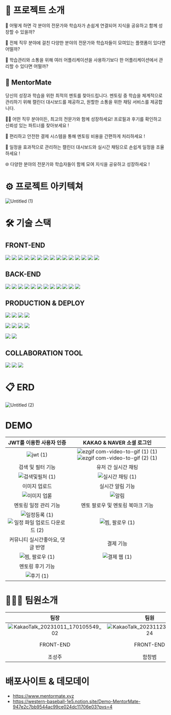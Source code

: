 # 📎 프로젝트 소개

💭 어떻게 하면 각 분야의 전문가와 학습자가 손쉽게 연결되어 지식을 공유하고 함께 성장할 수 있을까?

💭 전체 직무 분야에 걸친 다양한 분야의 전문가와 학습자들이 모여있는 플랫폼이 있다면 어떨까?

💭 학습관리와 소통을 위해 여러 어플리케이션을 사용하기보다 한 어플리케이션에서 관리할 수 있다면 어떨까?

## 👫 MentorMate

당신의 성장과 학습을 위한 최적의 멘토를 찾아드립니다. 
멘토링 중 학습을 체계적으로 관리하기 위해 캘린더 대시보드를 제공하고, 원할한 소통을 위한 채팅 서비스를 제공합니다.

🧑‍💼 어떤 직무 분야이든, 최고의 전문가와 함께 성장하세요! 프로필과 후기를 확인하고 신뢰성 있는 파트너를 찾아보세요 !

💼 편리하고 안전한 결제 시스템을 통해 멘토링 비용을 간편하게 처리하세요 !

📅 일정을 효과적으로 관리하는 캘린더 대시보드와 실시간 채팅으로 손쉽게 일정을 조율하세요 !

🌐 다양한 분야의 전문가와 학습자들이 함께 모여 지식을 공유하고 성장하세요 !



# ⚙ 프로젝트 아키텍쳐
![Untitled (1)](https://github.com/MentoMate/.github/assets/122018331/093c2e40-4b4e-4017-bfce-7e4c7f7cce6d)

# 🛠 기술 스택

## FRONT-END

<img src="https://img.shields.io/badge/react-61DAFB?style=for-the-badge&logo=React&logoColor=white"> <img src="https://img.shields.io/badge/typescript-3178C6?style=for-the-badge&logo=typescript&logoColor=white"> <img src="https://img.shields.io/badge/reactquery-FF4154?style=for-the-badge&logo=reactquery&logoColor=white"> <img src="https://img.shields.io/badge/reactrouter-CA4245?style=for-the-badge&logo=reactrouter&logoColor=white"> <img src="https://img.shields.io/badge/reacthookform-CA4245?style=for-the-badge&logo=reacthookform&logoColor=white"> <img src="https://img.shields.io/badge/recoil-3578E5?style=for-the-badge&logo=recoil&logoColor=white"> <img src="https://img.shields.io/badge/vite-646CFF?style=for-the-badge&logo=vite&logoColor=white"> <img src="https://img.shields.io/badge/tailwindcss-06B6D4?style=for-the-badge&logo=tailwindcss&logoColor=white"> <img src="https://img.shields.io/badge/axios-5A29E4?style=for-the-badge&logo=axios&logoColor=white"> <img src="https://img.shields.io/badge/stompjs-000000?style=for-the-badge&logo=stompjs&logoColor=white"> <img src="https://img.shields.io/badge/sockjs-333333?style=for-the-badge&logo=sockjs&logoColor=white"> <img src="https://img.shields.io/badge/iamport-302E31?style=for-the-badge&logo=iamport&logoColor=white"> <img src="https://img.shields.io/badge/reactquill-C6002B?style=for-the-badge&logo=reactquill&logoColor=white"> <img src="https://img.shields.io/badge/sweetalert2-9999FF?style=for-the-badge&logo=sweetalert2&logoColor=white"> <img src="https://img.shields.io/badge/reactdatepicker-3DDC84?style=for-the-badge&logo=reactdatepicker&logoColor=white">

## BACK-END
<img src="https://img.shields.io/badge/JAVA-004027?style=for-the-badge&logo=JAVA&logoColor=white"> <img src="https://img.shields.io/badge/springboot-006600?style=for-the-badge&logo=springboot&logoColor=white"> <img src="https://img.shields.io/badge/springsecurity-578B34?style=for-the-badge&logo=springsecurity&logoColor=white"> <img src="https://img.shields.io/badge/jpa-21C25E?style=for-the-badge&logo=jpa&logoColor=white"> <img src="https://img.shields.io/badge/jwt-85B09A?style=for-the-badge&logo=jwt&logoColor=white"> <img src="https://img.shields.io/badge/swagger-21C25E?style=for-the-badge&logo=swagger&logoColor=white"> <img src="https://img.shields.io/badge/websocket-F37C20?style=for-the-badge&logo=websocket&logoColor=white"> <img src="https://img.shields.io/badge/sockjs-6CAC4D?style=for-the-badge&logo=sockjs&logoColor=white"> <img src="https://img.shields.io/badge/stomp-000000?style=for-the-badge&logo=stomp&logoColor=white"> <img src="https://img.shields.io/badge/mysql-0062B0?style=for-the-badge&logo=mysql&logoColor=white"> <img src="https://img.shields.io/badge/redis-C71A36?style=for-the-badge&logo=redis&logoColor=white"> <img src="https://img.shields.io/badge/elasticSearch-F8DC75?style=for-the-badge&logo=elasticSearch&logoColor=white"> 


## PRODUCTION & DEPLOY

<img src="https://img.shields.io/badge/AWS-232F3E?style=for-the-badge&logo=amazonaws&logoColor=white"> <img src="https://img.shields.io/badge/s3-569A31?style=for-the-badge&logo=amazons3&logoColor=white"> <img src="https://img.shields.io/badge/cloudfront-2A6FE1?style=for-the-badge&logo=cloudfront&logoColor=white"> <img src="https://img.shields.io/badge/amazonroute53-8C4FFF?style=for-the-badge&logo=amazonroute53&logoColor=white">

<img src="https://img.shields.io/badge/AWS-232F3E?style=for-the-badge&logo=amazonaws&logoColor=white"> <img src="https://img.shields.io/badge/ec2-FF9900?style=for-the-badge&logo=amazonec2&logoColor=white"> <img src="https://img.shields.io/badge/s3-569A31?style=for-the-badge&logo=amazons3&logoColor=white"> <img src="https://img.shields.io/badge/docker-2496ED?style=for-the-badge&logo=docker&logoColor=white">

<img src="https://img.shields.io/badge/git-F05032?style=for-the-badge&logo=git&logoColor=white"> <img src="https://img.shields.io/badge/github-181717?style=for-the-badge&logo=github&logoColor=white"> 

## COLLABORATION TOOL

<img src="https://img.shields.io/badge/slack-4A154B?style=for-the-badge&logo=slack&logoColor=white"> <img src="https://img.shields.io/badge/notion-000000?style=for-the-badge&logo=notion&logoColor=white"> <img src="https://img.shields.io/badge/discord-5865F2?style=for-the-badge&logo=discord&logoColor=white"> 

# 📋 ERD
![Untitled (2)](https://github.com/MentoMate/.github/assets/122018331/8637f9f5-4c08-4f0a-a162-646afa3b97ff)

# DEMO

|JWT를 이용한 사용자 인증|KAKAO & NAVER 소셜 로그인|
|:---:|:---:|
|![jwt (1)](https://github.com/MentoMate/.github/assets/122018331/e73f8df8-96e4-4588-843e-a08776c64090)|![ezgif com-video-to-gif (1) (1)](https://github.com/MentoMate/.github/assets/122018331/cf143c0a-bb74-4a4d-b99b-8009982ea0ae) ![ezgif com-video-to-gif (2) (1)](https://github.com/MentoMate/.github/assets/122018331/9c53d77a-9822-48f9-8292-1213f471a293)|
|검색 및 필터 기능|유저 간 실시간 채팅|
|![검색및필처 (1)](https://github.com/MentoMate/.github/assets/122018331/9882f494-10ee-4d7b-a3c5-ef98bdef37b7)|![실시간 채팅 (1)](https://github.com/MentoMate/.github/assets/122018331/02d8ef3e-61c2-44d9-860c-1fd5256ba162)|
|이미지 업로드|실시간 알림 기능|
|![이미지 업롣](https://github.com/MentoMate/.github/assets/122018331/7d29f214-d42a-4076-aba5-3de0049102d4)|![알림](https://github.com/MentoMate/.github/assets/122018331/10057adf-e67e-4a55-ab20-c891a5562efe)|
|멘토링 일정 관리 기능|멘토 팔로우 및 멘토링 북마크 기능|
|![일정등록 (1)](https://github.com/MentoMate/.github/assets/122018331/a4cfa1f8-80ff-4e34-9b00-e44b3ec512fc) ![일정 파일 업로드 다운로드 (2)](https://github.com/MentoMate/.github/assets/122018331/c4070cc7-1bdd-403b-a3d9-008fa4e57198)|![찜, 팔로우 (1)](https://github.com/MentoMate/.github/assets/122018331/20557f05-79c5-4fdf-9a4c-c7ac6b43acac)|
|커뮤니티 실시간좋아요, 댓글 반영|결제 기능|
|![찜, 팔로우 (1)](https://github.com/MentoMate/.github/assets/122018331/f62f7e23-96a3-4f6d-a9f1-bdb1f9de668b)|![결제 웹 (1)](https://github.com/MentoMate/.github/assets/122018331/1ff40545-2cd3-4a47-ad2e-64a201985570)|
|멘토링 후기 기능|
|![후기 (1)](https://github.com/MentoMate/.github/assets/122018331/9b698ace-29f5-4bc7-a82b-1f83cc2132f8)|


# 🧑‍🤝‍🧑 팀원소개

|팀장|팀원|팀원|팀원|팀원|
|:------:|:------:|:------:|:------:|:------:|
|![KakaoTalk_20231011_170105549_02](https://github.com/MentoMate/.github/assets/122018331/cf63953f-133a-45b8-b699-7b36d2725488)|![KakaoTalk_20231123_181818424](https://github.com/MentoMate/.github/assets/122018331/34a241a3-8a7d-4dcf-82df-631436a05366)|![Untitled](https://github.com/MentoMate/.github/assets/122018331/9e823c62-3f71-4702-82eb-c3b86362c005)|![KakaoTalk_20231123_202343526](https://github.com/MentoMate/.github/assets/122018331/c6ce2a6f-368c-42c6-af4d-c9a359cccfdc)|![KakaoTalk_Photo_2023-11-23-00-15-08](https://github.com/MentoMate/.github/assets/122018331/2a046f1d-e842-4037-9b44-182c01982f26)|
|FRONT-END|FRONT-END|BACK-END|BACK-END|BACK-END|
|조성주|함창범|유성진|박나진|김은채|

# 배포사이트 & 데모데이
- https://www.mentormate.xyz
- https://western-baseball-1e5.notion.site/Demo-MentorMate-947e2c7bb9544ac99ce024dc11706e03?pvs=4
